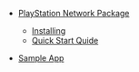 * [PlayStation Network Package](index.md)
    * [Installing](Installation.md)
    * [Quick Start Quide](QuickStartGuide.md)

* [Sample App](Sample.md)

